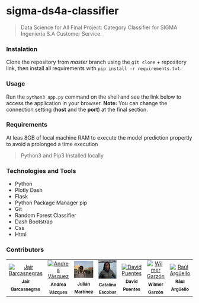 # sigma-ds4a-classifier
> Data Science for All Final Project: Category Classifier for SIGMA Ingeniería S.A Customer Service.

### Instalation
Clone the repository from *master* branch using the `git clone` +  repository link, then install all requirements with `pip install -r requirements.txt`.

### Usage
Run the `python3 app.py` command on the shell and see the link below to access the application in your browser.
**Note:** You can change the connection setting (**host** and the **port**) at the final section. 

### Requirements
At leas 8GB of local machine RAM to execute the model prediction propertly to avoid a prolonged a time execution 
> Python3 and Pip3 Installed locally


### Technologies and Tools
- Python 
- Plotly Dash
- Flask
- Python Package Manager pip
- Git
- Random Forest Classifier
- Dash Bootstrap
- Css
- Html


### Contributors
<table>
  <tr>
    <td align="center"><a href="https://github.com/barcasnerd/sigma-ds4a-classifier"><img src="https://yt3.ggpht.com/ytc/AKedOLRKG8rPQxRrz0d6zR4zQ3IpsG_PUbzz50pRI_aQxg=s900-c-k-c0x00ffffff-no-rj" width="460" alt="Jair Barcasnegras"/><br /><sub><b>Jair Barcasnegras</b></sub></a></td>
    <td align="center"><a href="https://github.com/barcasnerd/sigma-ds4a-classifier"><img src="https://media-exp1.licdn.com/dms/image/C5603AQFy33q3jW-Vcg/profile-displayphoto-shrink_200_200/0/1619799197169?e=1635379200&v=beta&t=S3sP3uup7k8-xXn3b0N4-SOGl6LmR6BHS7XKs4RyJN4" width="460" alt="Andrea Vásquez"/><br /><sub><b>Andrea Vázques</b></sub></a></td>
    <td align="center"><a href="https://github.com/barcasnerd/sigma-ds4a-classifier"><img src="https://raw.githubusercontent.com/barcasnerd/sigma-ds4a-classifier/jair-changes/images/jm.jpg" width="460" alt="Julián Martínez"/><br /><sub><b>Julián Martínez</b></sub></a></td>
    <td align="center"><a href="https://github.com/barcasnerd/sigma-ds4a-classifier"><img src="https://raw.githubusercontent.com/barcasnerd/sigma-ds4a-classifier/jair-changes/images/ce.jpg" width="460" alt="Catalina Escobar "/><br /><sub><b>Catalina Escobar</b></sub></a></td>
    <td align="center"><a href="https://github.com/barcasnerd/sigma-ds4a-classifier"><img src="https://static.wixstatic.com/media/82a5ff_a6dcca694acb488481cbbe766f25df00~mv2.jpg/v1/fill/w_260,h_260,al_c,q_80,usm_0.66_1.00_0.01/David%20Puentes%202_cuadrado.webp" width="460" alt="David Puentes"/><br /><sub><b>David Puentes</b></sub></a></td>
    <td align="center"><a href="https://github.com/barcasnerd/sigma-ds4a-classifier"><img src="https://media-exp1.licdn.com/dms/image/C4E03AQHBOUkFROuCJw/profile-displayphoto-shrink_200_200/0/1579516875894?e=1635379200&v=beta&t=kfdyxeRlyqsPjTJ9s8CV5HKRHC0GgS9JqzDNVRIszs8" width="460" alt="Wilmer Garzón"/><br /><sub><b>Wilmer Garzón</b></sub></a></td>
    <td align="center"><a href="https://github.com/barcasnerd/sigma-ds4a-classifier"><img src="https://media-exp1.licdn.com/dms/image/C4D03AQEssNee_43rsQ/profile-displayphoto-shrink_800_800/0/1581450649082?e=1635379200&v=beta&t=sAWf2rxaOo0APOKLqLhVgoDKToW1vfTrRYw4AVp92cg" width="460" alt="Raúl Argüello"/><br /><sub><b>Rául Argüello</b></sub></a></td>
  </tr>
</table>
